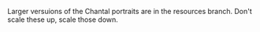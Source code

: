 Larger versuions of the Chantal portraits are in the resources branch.
Don't scale these up, scale those down.
